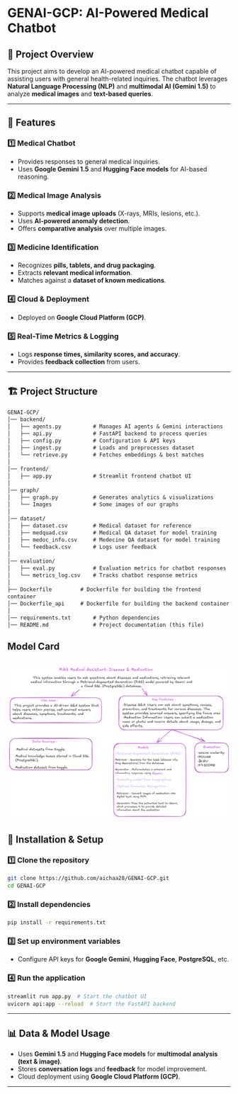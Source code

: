 # GENAI-GCP: AI-Powered Medical Chatbot

## 📌 Project Overview
This project aims to develop an AI-powered medical chatbot capable of assisting users with general health-related inquiries. The chatbot leverages **Natural Language Processing (NLP)** and **multimodal AI (Gemini 1.5)** to analyze **medical images** and **text-based queries**.

---
## 🚀 Features

### 1️⃣ **Medical Chatbot**
- Provides responses to general medical inquiries.
- Uses **Google Gemini 1.5** and **Hugging Face models** for AI-based reasoning.

### 2️⃣ **Medical Image Analysis**
- Supports **medical image uploads** (X-rays, MRIs, lesions, etc.).
- Uses **AI-powered anomaly detection**.
- Offers **comparative analysis** over multiple images.

### 3️⃣ **Medicine Identification**
- Recognizes **pills, tablets, and drug packaging**.
- Extracts **relevant medical information**.
- Matches against a **dataset of known medications**.

### 4️⃣ **Cloud & Deployment**
- Deployed on **Google Cloud Platform (GCP)**.

### 5️⃣ **Real-Time Metrics & Logging**
- Logs **response times, similarity scores, and accuracy**.
- Provides **feedback collection** from users.


---
## 🏗 Project Structure
```
GENAI-GCP/
│── backend/
│   ├── agents.py          # Manages AI agents & Gemini interactions
│   ├── api.py             # FastAPI backend to process queries
│   ├── config.py          # Configuration & API keys
│   ├── ingest.py          # Loads and preprocesses dataset
│   └── retrieve.py        # Fetches embeddings & best matches
│
│── frontend/
│   ├── app.py             # Streamlit frontend chatbot UI
│
│── graph/
│   ├── graph.py           # Generates analytics & visualizations
│   └── Images             # Some images of our graphs
│
│── dataset/
│   ├── dataset.csv        # Medical dataset for reference
│   ├── medquad.csv        # Medical QA dataset for model training
│   ├── medoc_info.csv     # Medecine QA dataset for model training
│   └── feedback.csv       # Logs user feedback
│
│── evaluation/
│   ├── eval.py            # Evaluation metrics for chatbot responses
│   └── metrics_log.csv    # Tracks chatbot response metrics
│
├── Dockerfile         # Dockerfile for building the frontend container
│── Dockerfile_api     # Dockerfile for building the backend container
│
│── requirements.txt       # Python dependencies
│── README.md              # Project documentation (this file)

```
## Model Card

![Model Card](/model_card)
---
## 🔧 Installation & Setup

### **1️⃣ Clone the repository**
```bash
git clone https://github.com/aichaa28/GENAI-GCP.git
cd GENAI-GCP
```

### **2️⃣ Install dependencies**
```bash
pip install -r requirements.txt
```

### **3️⃣ Set up environment variables**
- Configure API keys for **Google Gemini**, **Hugging Face**, **PostgreSQL**, etc.

### **4️⃣ Run the application**
```bash
streamlit run app.py  # Start the chatbot UI
uvicorn api:app --reload  # Start the FastAPI backend
```

---
## 📊 Data & Model Usage
- Uses **Gemini 1.5** and **Hugging Face models** for **multimodal analysis (text & image)**.
- Stores **conversation logs** and **feedback** for model improvement.
- Cloud deployment using **Google Cloud Platform (GCP)**.

---
